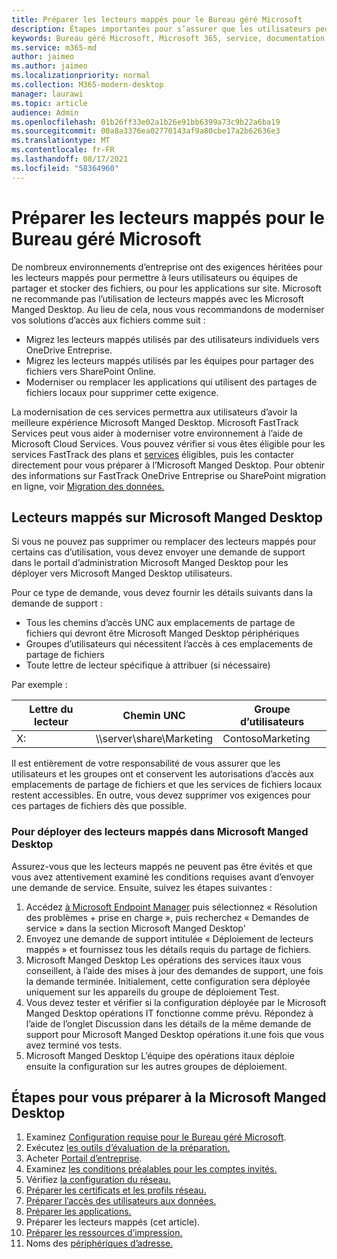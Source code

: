 ```yaml
---
title: Préparer les lecteurs mappés pour le Bureau géré Microsoft
description: Étapes importantes pour s’assurer que les utilisateurs peuvent accéder aux données sur des lecteurs mappés
keywords: Bureau géré Microsoft, Microsoft 365, service, documentation
ms.service: m365-md
author: jaimeo
ms.author: jaimeo
ms.localizationpriority: normal
ms.collection: M365-modern-desktop
manager: laurawi
ms.topic: article
audience: Admin
ms.openlocfilehash: 01b26ff33e02a1b26e91bb6399a73c9b22a6ba19
ms.sourcegitcommit: 00a8a3376ea02770143af9a80cbe17a2b62636e3
ms.translationtype: MT
ms.contentlocale: fr-FR
ms.lasthandoff: 08/17/2021
ms.locfileid: "58364960"
---
```

#  <a name="prepare-mapped-drives-for-microsoft-managed-desktop"></a>Préparer les lecteurs mappés pour le Bureau géré Microsoft

De nombreux environnements d’entreprise ont des exigences héritées pour les lecteurs mappés pour permettre à leurs utilisateurs ou équipes de partager et stocker des fichiers, ou pour les applications sur site. Microsoft ne recommande pas l’utilisation de lecteurs mappés avec les Microsoft Manged Desktop. Au lieu de cela, nous vous recommandons de moderniser vos solutions d’accès aux fichiers comme suit :
  
- Migrez les lecteurs mappés utilisés par des utilisateurs individuels vers OneDrive Entreprise. 
- Migrez les lecteurs mappés utilisés par les équipes pour partager des fichiers vers SharePoint Online. 
- Moderniser ou remplacer les applications qui utilisent des partages de fichiers locaux pour supprimer cette exigence.
  
La modernisation de ces services permettra aux utilisateurs d’avoir la meilleure expérience Microsoft Manged Desktop. Microsoft FastTrack Services peut vous aider à moderniser votre environnement à l’aide de Microsoft Cloud Services. Vous pouvez vérifier si vous êtes éligible pour les services FastTrack des plans et [services](/fasttrack/m365-eligible-services-and-plans) éligibles, puis les contacter directement pour vous préparer à l’Microsoft Manged Desktop. Pour obtenir des informations sur FastTrack OneDrive Entreprise ou SharePoint migration en ligne, voir [Migration des données.](/fasttrack/o365-data-migration)

## <a name="mapped-drives-on-microsoft-managed-desktop"></a>Lecteurs mappés sur Microsoft Manged Desktop
 
Si vous ne pouvez pas supprimer ou remplacer des lecteurs mappés pour certains cas d’utilisation, vous devez envoyer une demande de support dans le portail d’administration Microsoft Manged Desktop pour les déployer vers Microsoft Manged Desktop utilisateurs.
    
Pour ce type de demande, vous devez fournir les détails suivants dans la demande de support : 

- Tous les chemins d’accès UNC aux emplacements de partage de fichiers qui devront être Microsoft Manged Desktop périphériques 
- Groupes d’utilisateurs qui nécessitent l’accès à ces emplacements de partage de fichiers 
- Toute lettre de lecteur spécifique à attribuer (si nécessaire)

Par exemple :

| Lettre du lecteur | Chemin UNC | Groupe d’utilisateurs |
|--------------|----------|------------|
| X:  | \\\server\share\Marketing | ContosoMarketing |

Il est entièrement de votre responsabilité de vous assurer que les utilisateurs et les groupes ont et conservent les autorisations d’accès aux emplacements de partage de fichiers et que les services de fichiers locaux restent accessibles. En outre, vous devez supprimer vos exigences pour ces partages de fichiers dès que possible.

### <a name="to-have-mapped-drives-deployed-in-microsoft-managed-desktop"></a>Pour déployer des lecteurs mappés dans Microsoft Manged Desktop
 
Assurez-vous que les lecteurs mappés ne peuvent pas être évités et que vous avez attentivement examiné les conditions requises avant d’envoyer une demande de service. Ensuite, suivez les étapes suivantes :

1. Accédez [à Microsoft Endpoint Manager](https://endpoint.microsoft.com/) puis sélectionnez « Résolution des problèmes + prise en charge », puis recherchez « Demandes de service » dans la section Microsoft Manged Desktop'  
2. Envoyez une demande de support intitulée « Déploiement de lecteurs mappés » et fournissez tous les détails requis du partage de fichiers.  
3. Microsoft Manged Desktop Les opérations des services itaux vous conseillent, à l’aide des mises à jour des demandes de support, une fois la demande terminée. Initialement, cette configuration sera déployée uniquement sur les appareils du groupe de déploiement Test.  
4. Vous devez tester et vérifier si la configuration déployée par le Microsoft Manged Desktop opérations IT fonctionne comme prévu. Répondez à l’aide de l’onglet Discussion dans les détails de la même demande de support pour Microsoft Manged Desktop opérations it.une fois que vous avez terminé vos tests.  
5. Microsoft Manged Desktop L’équipe des opérations itaux déploie ensuite la configuration sur les autres groupes de déploiement. 

## <a name="steps-to-get-ready-for-microsoft-managed-desktop"></a>Étapes pour vous préparer à la Microsoft Manged Desktop

1. Examinez [Configuration requise pour le Bureau géré Microsoft](prerequisites.md).
2. Exécutez [les outils d’évaluation de la préparation.](readiness-assessment-tool.md)
1. Acheter [Portail d’entreprise](../get-started/company-portal.md).
1. Examinez [les conditions préalables pour les comptes invités.](guest-accounts.md)
1. Vérifiez [la configuration du réseau.](network.md)
1. [Préparer les certificats et les profils réseau.](certs-wifi-lan.md)
1. [Préparer l’accès des utilisateurs aux données.](authentication.md)
1. [Préparer les applications.](apps.md)
1. Préparer les lecteurs mappés (cet article).
1. [Préparer les ressources d’impression.](printing.md)
1. Noms des [périphériques d’adresse.](address-device-names.md)